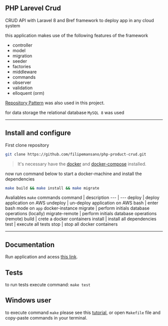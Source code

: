 ## PHP Larevel Crud
CRUD API with Laravel 8 and Bref framework to deploy app in any cloud system

this application makes use of the following features of the framework

- controller
- model
- migration
- seeder
- factories
- middleware
- commands
- observer
- validation
- elloquent (orm)

[Repository Pattern](https://medium.com/@renicius.pagotto/entendendo-o-repository-pattern-fcdd0c36b63b) was also used in this project.

for data storage the relational database `MySQL 8` was used

---

## Install and configure


First clone repository
```bash
git clone https://github.com/filipemansano/php-product-crud.git
```

> It's necessary have the [docker](https://www.docker.com/) and [docker-compose](https://docs.docker.com/compose/install/) installed.

now run command below to start a docker-machine and install the dependencies
```bash
make build && make install && make migrate
```

Avaliables `make` commands
command | description
--- | ---
deploy | deploy application on AWS
undeploy | un-deploy application on AWS
bash | enter bash mode on `app` docker-instance
migrate | perform initials database operations (locally)
migrate-remote | perform initials database operations (remote)
build | crete a docker containers
install | install all dependencies
test | execute all tests
stop | stop all docker containers

---

## Documentation
Run application and acess [this link](http://localhost:8000/docs/index.html).

## Tests
to run tests execute command: `make test`

## Windows user
to execute command `make` please see this [tutorial](http://gnuwin32.sourceforge.net/packages/make.htm), or open `Makefile` file and copy-paste commands in your terminal.
